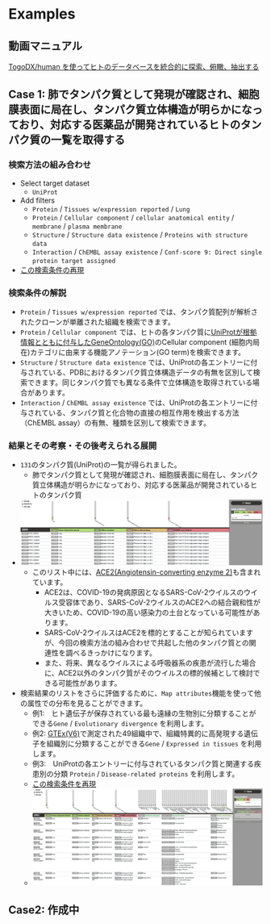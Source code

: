 # Examples
## 動画マニュアル
[TogoDX/human を使ってヒトのデータベースを統合的に探索、俯瞰、抽出する](https://doi.org/10.7875/togotv.2021.079)
## Case 1: 肺でタンパク質として発現が確認され、細胞膜表面に局在し、タンパク質立体構造が明らかになっており、対応する医薬品が開発されているヒトのタンパク質の一覧を取得する
### 検索方法の組み合わせ
- Select target dataset
    - `UniProt`
- Add filters
    - `Protein` / `Tissues w/expression reported` / `Lung`
    - `Protein` / `Cellular component` / `cellular anatomical entity` / `membrane` / `plasma membrane`
    - `Structure` / `Structure data existence` / `Proteins with structure data`
    - `Interaction` / `ChEMBL assay existence` / `Conf-score 9: Direct single protein target assigned` 
- [この検索条件の再現](https://togodx.dbcls.jp/human/?togoKey=uniprot&keys=%5B%5D&values=%5B%7B%22propertyId%22%3A%22protein_isolation_source_uniprot%22%2C%22ids%22%3A%5B%7B%22categoryId%22%3A%22568%22%7D%5D%7D%2C%7B%22propertyId%22%3A%22protein_cellular_component_uniprot%22%2C%22ids%22%3A%5B%7B%22categoryId%22%3A%22GO_0005886%22%2C%22ancestors%22%3A%5B%22GO_0110165%22%2C%22GO_0016020%22%5D%7D%5D%7D%2C%7B%22propertyId%22%3A%22structure_data_existence_uniprot%22%2C%22ids%22%3A%5B%7B%22categoryId%22%3A%221%22%7D%5D%7D%2C%7B%22propertyId%22%3A%22interaction_chembl_assay_existence_uniprot%22%2C%22ids%22%3A%5B%7B%22categoryId%22%3A%221%22%7D%5D%7D%5D)

### 検索条件の解説
- `Protein` / `Tissues w/expression reported` では、タンパク質配列が解析されたクローンが単離された組織を検索できます。
- `Protein` / `Cellular component` では、ヒトの各タンパク質に[UniProtが根拠情報とともに付与したGeneOntology(GO)](https://www.uniprot.org/help/gene_ontology)のCellular component (細胞内局在)カテゴリに由来する機能アノテーション(GO term)を検索できます。
- `Structure` / `Structure data existence` では、UniProtの各エントリーに付与されている、PDBにおけるタンパク質立体構造データの有無を区別して検索できます。同じタンパク質でも異なる条件で立体構造を取得されている場合があります。
- `Interaction` / `ChEMBL assay existence` では、UniProtの各エントリーに付与されている、タンパク質と化合物の直接の相互作用を検出する方法（ChEMBL assay）の有無、種類を区別して検索できます。

### 結果とその考察・その後考えられる展開
- `131`のタンパク質(UniProt)の一覧が得られました。
    - 肺でタンパク質として発現が確認され、細胞膜表面に局在し、タンパク質立体構造が明らかになっており、対応する医薬品が開発されているヒトのタンパク質
- ![Add filter結果](https://github.com/togodx/togodx-config-human/raw/develop/docs/img/20211001_togodx_example1_01.png)
    - このリスト中には、[ACE2\(Angiotensin\-converting enzyme 2\)](https://www.uniprot.org/uniprot/Q9BYF1)も含まれています。
      - ACE2は、COVID-19の発病原因となるSARS-CoV-2ウイルスのウイルス受容体であり、SARS-CoV-2ウイルスのACE2への結合親和性が大きいため、COVID-19の高い感染力の土台となっている可能性があります。
      - SARS-CoV-2ウイルスはACE2を標的とすることが知られていますが、今回の検索方法の組み合わせで共起した他のタンパク質との関連性を調べるきっかけになります。
      - また、将来、異なるウイルスによる呼吸器系の疾患が流行した場合に、ACE2以外のタンパク質がそのウイルスの標的候補として検討できる可能性があります。
- 検索結果のリストをさらに評価するために、`Map attributes`機能を使って他の属性での分布を見ることができます。
    - 例1:　ヒト遺伝子が保存されている最も遠縁の生物別に分類することができる`Gene` / `Evolutionary divergence` を利用します。
    - 例2: [GTEx(V6)](https://gtexportal.org/home/releaseInfoPage)で測定された49組織中で、組織特異的に高発現する遺伝子を組織別に分類することができる`Gene` / `Expressed in tissues` を利用します。
    - 例3:　UniProtの各エントリーに付与されているタンパク質と関連する疾患別の分類 `Protein` / `Disease-related proteins` を利用します。
    - [この検索条件を再現](https://togodx.dbcls.jp/human/?togoKey=uniprot&keys=%5B%7B%22propertyId%22%3A%22gene_evolutionary_conservation_homologene%22%7D%2C%7B%22propertyId%22%3A%22gene_high_level_expression_gtex6%22%7D%2C%7B%22propertyId%22%3A%22protein_disease_related_proteins_uniprot%22%7D%5D&values=%5B%7B%22propertyId%22%3A%22protein_isolation_source_uniprot%22%2C%22ids%22%3A%5B%7B%22categoryId%22%3A%22568%22%7D%5D%7D%2C%7B%22propertyId%22%3A%22protein_cellular_component_uniprot%22%2C%22ids%22%3A%5B%7B%22categoryId%22%3A%22GO_0005886%22%2C%22ancestors%22%3A%5B%22GO_0110165%22%2C%22GO_0016020%22%5D%7D%5D%7D%2C%7B%22propertyId%22%3A%22structure_data_existence_uniprot%22%2C%22ids%22%3A%5B%7B%22categoryId%22%3A%221%22%7D%5D%7D%2C%7B%22propertyId%22%3A%22interaction_chembl_assay_existence_uniprot%22%2C%22ids%22%3A%5B%7B%22categoryId%22%3A%221%22%7D%5D%7D%5D)
    - ![Add filter+Map attributes](https://github.com/togodx/togodx-config-human/raw/develop/docs/img/20211001_togodx_example1_02.png)

## Case2: 作成中



